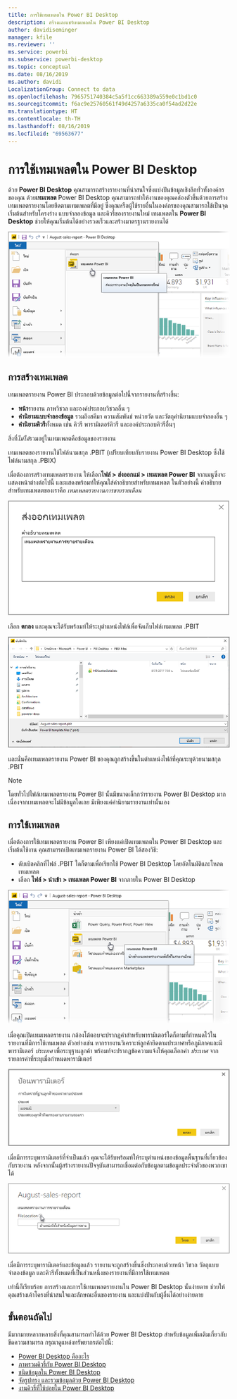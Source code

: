 ```yaml
---
title: การใช้เทมเพลตใน Power BI Desktop
description: สร้างและแชร์เทมเพลตใน Power BI Desktop
author: davidiseminger
manager: kfile
ms.reviewer: ''
ms.service: powerbi
ms.subservice: powerbi-desktop
ms.topic: conceptual
ms.date: 08/16/2019
ms.author: davidi
LocalizationGroup: Connect to data
ms.openlocfilehash: 7965751740384c5a5f1cc663389a559e0c1bd1c0
ms.sourcegitcommit: f6ac9e25760561f49d4257a6335ca0f54ad2d22e
ms.translationtype: HT
ms.contentlocale: th-TH
ms.lasthandoff: 08/16/2019
ms.locfileid: "69563677"
---
```

# <a name="using-templates-in-power-bi-desktop"></a>การใช้เทมเพลตใน Power BI Desktop

ด้วย **Power BI Desktop** คุณสามารถสร้างรายงานที่น่าสนใจซึ่งแบ่งปันข้อมูลเชิงลึกทั่วทั้งองค์กรของคุณ ด้วย**เทมเพลต** Power BI Desktop คุณสามารถทำให้งานของคุณคล่องตัวขึ้นด้วยการสร้างเทมเพลตรายงานโดยยึดตามเทมเพลตที่มีอยู่ ซึ่งคุณหรือผู้ใช้รายอื่นในองค์กรของคุณสามารถใช้เป็นจุดเริ่มต้นสำหรับโครงร่าง แบบจำลองข้อมูล และคิวรี่ของรายงานใหม่ เทมเพลตใน **Power BI Desktop** ช่วยให้คุณเริ่มต้นได้อย่างรวดเร็วและสร้างมาตรฐานรายงานได้

![ส่งออกรายงานเป็นเทมเพลต](media/desktop-templates/desktop-templates-01.png)

## <a name="creating-templates"></a>การสร้างเทมเพลต

เทมเพลตรายงาน Power BI ประกอบด้วยข้อมูลต่อไปนี้จากรายงานที่สร้างขึ้น:

* **หน้า**รายงาน ภาพวิชวล และองค์ประกอบวิชวลอื่น ๆ
* **คำนิยามแบบจำลองข้อมูล** รวมถึงสคีมา ความสัมพันธ์ หน่วยวัด และวัตถุคำนิยามแบบจำลองอื่น ๆ
* **คำนิยามคิวรี**ทั้งหมด เช่น คิวรี พารามิเตอร์คิวรี และองค์ประกอบคิวรีอื่นๆ

สิ่งที่*ไม่ได้*รวมอยู่ในเทมเพลตคือข้อมูลของรายงาน 

เทมเพลตของรายงานใช้ไฟล์นามสกุล .PBIT (เปรียบเทียบกับรายงาน Power BI Desktop ซึ่งใช้ไฟล์นามสกุล .PBIX) 

เมื่อต้องการสร้างเทมเพลตรายงาน ให้เลือก**ไฟล์ > ส่งออกแม่ > เทมเพลต Power BI** จากเมนูซึ่งจะแสดงหน้าต่างต่อไปนี้ และแสดงพร้อมท์ให้คุณใส่คำอธิบายสำหรับเทมเพลต ในตัวอย่างนี้ คำอธิบายสำหรับเทมเพลตของเราคือ *เทมเพลตรายงานการขายรายเดือน*

![ส่งออกกล่องโต้ตอบคำอธิบายเทมเพลต](media/desktop-templates/desktop-templates-02.png)

เลือก **ตกลง** และคุณจะได้รับพร้อมท์ให้ระบุตำแหน่งไฟล์เพื่อจัดเก็บไฟล์เทมเพลต .PBIT

![ตำแหน่งที่ตั้งเทมเพลต](media/desktop-templates/desktop-templates-03.png)

และนั่นคือเทมเพลตรายงาน Power BI ของคุณถูกสร้างขึ้นในตำแหน่งไฟล์ที่คุณระบุด้วยนามสกุล .PBIT

> [!NOTE]
> โดยทั่วไปไฟล์เทมเพลตรายงาน Power BI นั้นมีขนาดเล็กกว่ารายงาน Power BI Desktop มากเนื่องจากเทมเพลตจะไม่มีข้อมูลใดเลย มีเพียงแค่คำนิยามรายงานเท่านั้นเอง 

## <a name="using-templates"></a>การใช้เทมเพลต

เมื่อต้องการใช้เทมเพลตรายงาน Power BI เพียงแค่เปิดเทมเพลตใน Power BI Desktop และเริ่มต้นใช้งาน คุณสามารถเปิดเทมเพลรายงาน Power BI ได้สองวิธี:

* ดับเบิลคลิกที่ไฟล์ .PBIT ใดก็ตามเพื่อเรียกใช้ Power BI Desktop โดยอัตโนมัติและโหลดเทมเพลต
* เลือก **ไฟล์ > นำเข้า > เทมเพลต Power BI** จากภายใน Power BI Desktop

![นำเข้าเทมเพลต](media/desktop-templates/desktop-templates-04.png)

เมื่อคุณเปิดเทมเพลตรายงาน กล้องโต้ตอบจะปรากฏค่าสำหรับพารามิเตอร์ใดก็ตามที่กำหนดไว้ในรายงานที่มีการใช้เทมเพลต ตัวอย่างเช่น หากรายงานวิเคราะห์ลูกค้ายึดตามประเทศหรือภูมิภาคและมีพารามิเตอร์ *ประเทศ* เพื่อระบุฐานลูกค้า พร้อมท์จะปรากฏข้อความแจ้งให้คุณเลือกค่า *ประเทศ* จากรายการค่าที่ระบุเมื่อกำหนดพารามิเตอร์ 

![ระบุพารามิเตอร์สำหรับเทมเพลต](media/desktop-templates/desktop-templates-05a.png)

เมื่อมีการระบุพารามิเตอร์ที่จำเป็นแล้ว คุณจะได้รับพร้อมท์ให้ระบุตำแหน่งของข้อมูลพื้นฐานที่เกี่ยวข้องกับรายงาน หลังจากนั้นผู้สร้างรายงานปัจจุบันสามารถเชื่อมต่อกับข้อมูลตามข้อมูลประจำตัวของพวกเขาได้

![ระบุตำแหน่งที่ตั้งข้อมูลสำหรับเทมเพลต](media/desktop-templates/desktop-templates-05.png)

เมื่อมีการระบุพารามิเตอร์และข้อมูลแล้ว รายงานจะถูกสร้างขึ้นซึ่งประกอบด้วยหน้า วิชวล วัตถุแบบจำลองข้อมูล และคิวรีทั้งหมดที่เป็นส่วนหนึ่งของรายงานที่มีการใช้เทมเพลต 

เท่านี้ก็เรียบร้อย การสร้างและการใช้เทมเพลตรายงานใน Power BI Desktop นั้นง่ายดาย ช่วยให้คุณสร้างเค้าโครงที่น่าสนใจและลักษณะอื่นของรายงาน และแบ่งปันกับผู้อื่นได้อย่างง่ายดาย

## <a name="next-steps"></a>ขั้นตอนถัดไป
มีมากมายหลากหลายสิ่งที่คุณสามารถทำได้ด้วย Power BI Desktop สำหรับข้อมูลเพิ่มเติมเกี่ยวกับขีดความสามารถ กรุณาดูแหล่งทรัพยากรต่อไปนี้:

* [Power BI Desktop คืออะไร](desktop-what-is-desktop.md)
* [ภาพรวมคิวรี่กับ Power BI Desktop](desktop-query-overview.md)
* [ชนิดข้อมูลใน Power BI Desktop](desktop-data-types.md)
* [จัดรูปทรง และรวมข้อมูลด้วย Power BI Desktop](desktop-shape-and-combine-data.md)
* [งานคิวรี่ที่ใช้บ่อยใน Power BI Desktop](desktop-common-query-tasks.md)    
